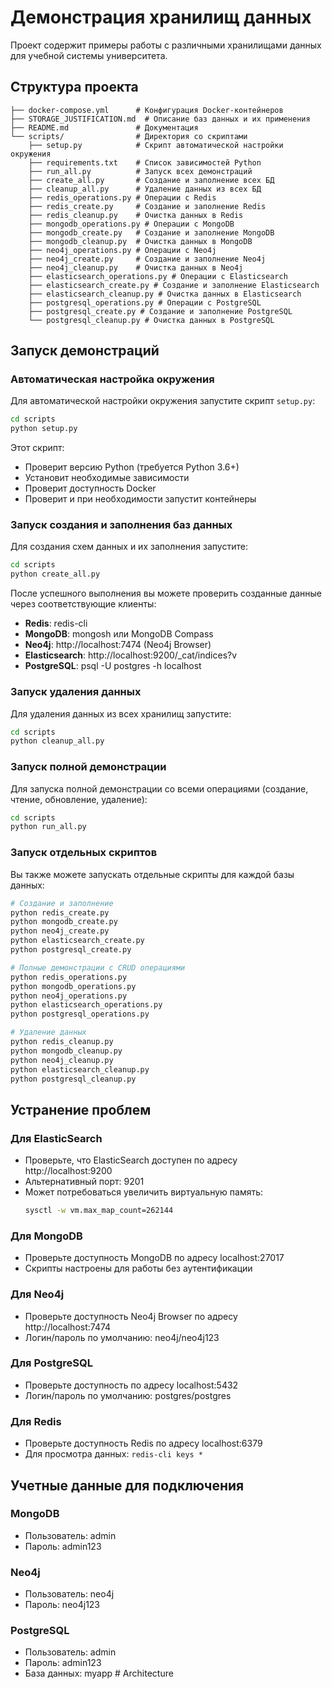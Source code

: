 # Демонстрация хранилищ данных

Проект содержит примеры работы с различными хранилищами данных для учебной системы университета.

## Структура проекта

```
├── docker-compose.yml      # Конфигурация Docker-контейнеров
├── STORAGE_JUSTIFICATION.md  # Описание баз данных и их применения
├── README.md               # Документация
└── scripts/                # Директория со скриптами
    ├── setup.py            # Скрипт автоматической настройки окружения
    ├── requirements.txt    # Список зависимостей Python
    ├── run_all.py          # Запуск всех демонстраций
    ├── create_all.py       # Создание и заполнение всех БД
    ├── cleanup_all.py      # Удаление данных из всех БД
    ├── redis_operations.py # Операции с Redis
    ├── redis_create.py     # Создание и заполнение Redis
    ├── redis_cleanup.py    # Очистка данных в Redis
    ├── mongodb_operations.py # Операции с MongoDB
    ├── mongodb_create.py   # Создание и заполнение MongoDB
    ├── mongodb_cleanup.py  # Очистка данных в MongoDB
    ├── neo4j_operations.py # Операции с Neo4j
    ├── neo4j_create.py     # Создание и заполнение Neo4j
    ├── neo4j_cleanup.py    # Очистка данных в Neo4j
    ├── elasticsearch_operations.py # Операции с Elasticsearch
    ├── elasticsearch_create.py # Создание и заполнение Elasticsearch
    ├── elasticsearch_cleanup.py # Очистка данных в Elasticsearch
    ├── postgresql_operations.py # Операции с PostgreSQL
    ├── postgresql_create.py # Создание и заполнение PostgreSQL
    └── postgresql_cleanup.py # Очистка данных в PostgreSQL
```

## Запуск демонстраций

### Автоматическая настройка окружения

Для автоматической настройки окружения запустите скрипт `setup.py`:

```bash
cd scripts
python setup.py
```

Этот скрипт:
- Проверит версию Python (требуется Python 3.6+)
- Установит необходимые зависимости
- Проверит доступность Docker
- Проверит и при необходимости запустит контейнеры

### Запуск создания и заполнения баз данных

Для создания схем данных и их заполнения запустите:

```bash
cd scripts
python create_all.py
```

После успешного выполнения вы можете проверить созданные данные через соответствующие клиенты:

- **Redis**: redis-cli
- **MongoDB**: mongosh или MongoDB Compass
- **Neo4j**: http://localhost:7474 (Neo4j Browser)
- **Elasticsearch**: http://localhost:9200/_cat/indices?v
- **PostgreSQL**: psql -U postgres -h localhost

### Запуск удаления данных

Для удаления данных из всех хранилищ запустите:

```bash
cd scripts
python cleanup_all.py
```

### Запуск полной демонстрации

Для запуска полной демонстрации со всеми операциями (создание, чтение, обновление, удаление):

```bash
cd scripts
python run_all.py
```

### Запуск отдельных скриптов

Вы также можете запускать отдельные скрипты для каждой базы данных:

```bash
# Создание и заполнение
python redis_create.py
python mongodb_create.py
python neo4j_create.py
python elasticsearch_create.py
python postgresql_create.py

# Полные демонстрации с CRUD операциями
python redis_operations.py
python mongodb_operations.py
python neo4j_operations.py
python elasticsearch_operations.py
python postgresql_operations.py

# Удаление данных
python redis_cleanup.py
python mongodb_cleanup.py
python neo4j_cleanup.py
python elasticsearch_cleanup.py
python postgresql_cleanup.py
```

## Устранение проблем

### Для ElasticSearch
- Проверьте, что ElasticSearch доступен по адресу http://localhost:9200
- Альтернативный порт: 9201
- Может потребоваться увеличить виртуальную память:
  ```bash
  sysctl -w vm.max_map_count=262144
  ```

### Для MongoDB
- Проверьте доступность MongoDB по адресу localhost:27017
- Скрипты настроены для работы без аутентификации

### Для Neo4j
- Проверьте доступность Neo4j Browser по адресу http://localhost:7474
- Логин/пароль по умолчанию: neo4j/neo4j123

### Для PostgreSQL
- Проверьте доступность по адресу localhost:5432
- Логин/пароль по умолчанию: postgres/postgres

### Для Redis
- Проверьте доступность Redis по адресу localhost:6379
- Для просмотра данных: `redis-cli keys *`

## Учетные данные для подключения

### MongoDB
- Пользователь: admin
- Пароль: admin123

### Neo4j
- Пользователь: neo4j
- Пароль: neo4j123

### PostgreSQL
- Пользователь: admin
- Пароль: admin123
- База данных: myapp # Architecture
